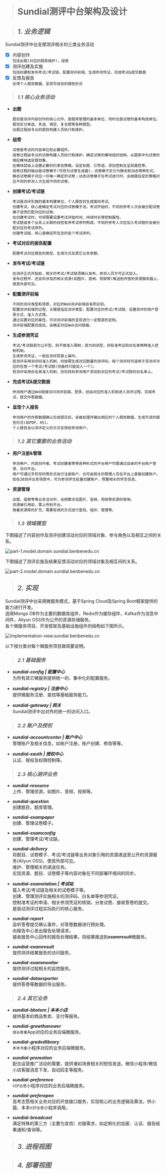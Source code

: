> # Sundial测评中台架构及设计

> ## *1. 业务逻辑*

Sundial测评中台支撑测评相关的三类业务活动

- [X] 内容创作  
  `包括出题(对应的题库维护)，组卷`
- [X] 测评创建及实施  
  `包括创建和发布考试/考试链，配置测评前端，生成参测凭证，完成考试&提交数据`
- [X] 反馈及报告  
  `反馈个人报告数据，呈现可阅览的报告形式`

> ### *1.1 核心业务活动*

- **出题**

      题目是测评内容创作的核心元件，是题库管理的基本单位，同时也是试卷的基本构成单位。
      题目区分单选、多选、填空、复合题等各种题型。
      出题过程由专业的题目构建人员执行和维护。

- **组卷**

      试卷是考试的内容单位和必要组件。
      组卷过程由专业的试卷构建人员执行和维护。确定试卷的模块组织结构，从题库中为试卷的相应模块选定题目集，
      在模块层级上设置必要的约束及策略，设定标题、引导语，添加控制及呈现属性等。
      组卷过程的输出是试卷模子(可视为试卷生成器)，试卷模子区分为静态和动态两种形式。
      静态试卷模子对应一份唯一确定的试卷；动态试卷模子在考试进行时，会根据设定的策略对应不同的参测人次生成不同的试卷。

- **创建考试/考试链**

      考试是测评实施的基本构建单位，个人报告的生成面向考试。
      创建考试，核心是确定考试对应的试卷模子池，考试开始时，不同的参考人次会被分配试卷模子进而匹配对应的试卷。
      在创建考试时，可视需要设置考试开始时间、持续时长等控制属性。
      考试链由多个业务上关联的线性有序考试序列构成，不同的参考人次在加入考试链时会被分配对应的考试序列。
      创建考试链，核心是确定所包含的各个考试序列。

- **考试对应的报告配置**

      配置考试对应报告的类型、生成方式及其它业务参数。

- **发布考试/考试链**

      在测评正式开始前，相关的考试/考试链须确认发布，参测人员方可正式加入。
      发布过程中，还会将涉及的相关资源(如图片、音频、视频等)推送到开放的资源服务器上，使其外部可见。

- **配置测评前端**

      不同的测评类型和场景，对应的Web测评前端会有所区别。
      配置测评前端的过程，关键是指定测评类型，配置对应的考试/考试链，设置测评的用户登录方式、准入方式等。
      通过设置对应的属性，可对测评前端的呈现进行一定程度的定制。
      测评前端配置完成后，会确定对应Web访问链接。

- **生成参测凭证**

      考试/考试链若为公开型，则不做准入限制；若为封闭型，则有准考证和白名单两种准入控制机制。
      生成参测凭证，一般在测评层面上操作。
      若测评采用测评码准入机制，则按需生成对应数量的测评码，每个测评码可适用于该测评对应的任意一个考试/考试链(但最终只能加入一个)。
      若测评采用白名单准入机制，则将目标参测用户添加到对应的考试/考试链的白名单上。

- **完成考试&提交数据**

      参测用户通过Web链接访问测评前端，登录，经由对应的准入机制进入测评过程，完成考试，提交作答数据。

- **呈现个人报告**

      参测用户的作答数据确认完成提交后，会被处理并输出相应的个人报告数据，生成可读的报告形式(如PDF，H5)。
      个人报告会以测评定义的方式反馈给参测用户。

> ### *1.2 其它重要的业务活动*

- **用户注册&管理**

      参测用户、内容创作者、考试创建者等等各种形式的平台用户均需通过自身的平台账户登录、访问平台。
      用户可通过手机号码等形式自行注册账户，也可由相关的管理人员在平台上直接创建账户。
      如在2B测评业务场景中，可为参测学生批量创建账户，预置相关的学生信息。

- **资源管理**

      出题、组卷等等业务活动中，会频繁涉及图片、音频、视频等资源的使用。
      资源被引用前，需上传到平台。
      随着资源库的扩充，需要有效的方式进行查找、组织、管理等。

> ### *1.3 领域模型*

下图描述了内容创作及测评创建活动对应的领域对象、参与角色以及相互之间的关系。

![part-1.model.domain.sundial.benbenedu.cn](./resources/part-1.model.domain.sundial.benbenedu.cn.png)

下图描述了测评实施及结果反馈活动对应的领域对象及相互间的关系。

![part-2.model.domain.sundial.benbenedu.cn](./resources/part-2.model.domain.sundial.benbenedu.cn.png)

> ## *2. 实现*

Sundial测评中台采用微服务模式，基于Spring Cloud及Spring Boot框架提供的能力进行开发。  
选用Mongo DB作为主要的数据库组件，Redis作为缓存组件，Kafka作为消息中间件，Aliyun OSS作为公开的资源存储服务。  
各个微服务项目、开发框架及基础设施组件的结构如下图所示。

![implementation-view.sundial.benbenedu.cn](./resources/implementation-view.sundial.benbenedu.cn.png)

以下按分类对每个微服务项目做简要说明。

> ### *2.1 基础服务*

- ***sundial-config | 配置中心***  
  为所有其它微服务提供统一的、集中化的配置服务。


- ***sundial-registry | 注册中心***  
  提供微服务注册、查找等基础服务能力。


- ***sundial-gateway | 网关***  
  Sundial测评中台对外的统一的访问入口。

> ### *2.2 账户及授权*

- ***sundial-accountcenter | 账户中心***  
  管理账户及相关信息，如账户注册，账户创建、修改等等。


- ***sundial-xauth | 授权中心***  
  认证、授权及权限控制等。

> ### *2.3 核心测评业务*

- ***sundial-resource***  
  上传、管理资源，如图片、音频、视频等。


- ***sundial-question***  
  创建题目，题库管理。


- ***sundial-exampaper***  
  创建、管理试卷模子。


- ***sundial-examconfig***  
  创建、管理考试/考试链。  


- ***sundial-delivery***  
  将题目、试卷模子、考试/考试链等业务对象引用的资源递送至公开的资源服务(Aliyun OSS)，使其外部可见。  
  维护、管理相关的递送任务。  
  实现资源、题目、试卷模子等内容对象在不同部署环境间的同步。  


- ***sundial-examstation | 考试站***  
  载入考试/考试链及相关的试卷模子等。  
  创建、管理测评实施相关的测评码、白名单等参测凭证。  
  控制准考证的申请、相关参测凭证的核销，分发试卷，接收答卷的提交。  
  是驱动测评过程实际执行的核心服务。   


- ***sundial-report***  
  监听答卷提交确认事件，对答卷数据进行预处理。  
  向报告中心发出报告处理请求。  
  接收报告中心回传的报告处理结果，将结果推送到***examresult***微服务。  


- ***sundial-examresult***  
  提供测评结果报告的访问服务。  


- ***sundial-exammonitor***  
  提供测评过程相关的监控服务。  


- ***sundial-dataexporter***  
  提供答卷等数据的导出服务。  


> ### *2.4 其它业务*  

- ***sundial-bbstore | 本本小店***  
  提供基本的商品售卖、支付等服务。  


- ***sundial-growthanswer***  
  `成长答案`App对应的业务后端微服务。  


- ***sundial-gradedlibrary***  
  `本本书巢`小程序对应的业务后端微服务。  


- ***sundial-promotion***  
  配合运营推广活动的需要，提供诸如场景相关的短信发送，微信小程序/微信小店客服消息下发、自动回复等服务。  


- ***sundial-preference***  
  `VIP志愿`小程序对应的业务后端微服务。


- ***sundial-preferopen***  
  高考志愿相关业务对应的开放接口服务，实现核心的业务逻辑及算法，供小猿、本本`VIP志愿`小程序调用。  


- ***sundial-broadcast***  
  满足特殊的第三方（主要为宜信）对接需求，如定制化的加密、认证、报告结果通知/查询等。  

> ## *3. 进程视图*

> ## *4. 部署视图*